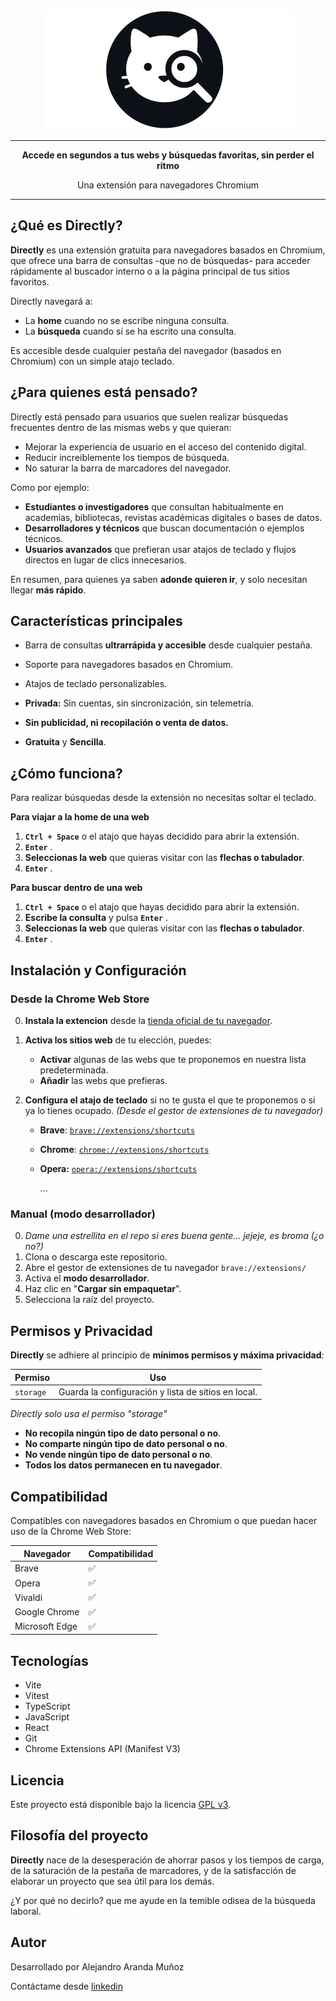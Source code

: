 <div align="center">
    <a href="#"><img  src=".github/assets/logo.png" alt="Logotipo de la extensión 'Directly', es la cara de un gato con una lupa" /></a>
</div>

-----

<p align="center"><b>Accede en segundos a tus webs y búsquedas favoritas, sin perder el ritmo</b></p>

<p align="center">Una extensión para navegadores Chromium</p>

-----





## ¿Qué es Directly?

**Directly** es una extensión gratuita para navegadores basados en Chromium, que ofrece una barra de consultas -que no de búsquedas- para acceder rápidamente al buscador interno o a la página principal de tus sitios favoritos.

Directly navegará a:

- La **home** cuando no se escribe ninguna consulta.
- La **búsqueda** cuando sí se ha escrito una consulta. 

Es accesible desde cualquier pestaña del navegador (basados en Chromium) con un simple atajo teclado.



## ¿Para quienes está pensado?

Directly está pensado para usuarios que suelen realizar búsquedas frecuentes dentro de las mismas webs y que quieran:

- Mejorar la experiencia de usuario en el acceso del contenido digital.
- Reducir increiblemente los tiempos de búsqueda.
- No saturar la barra de marcadores del navegador.

Como por ejemplo:

- **Estudiantes o investigadores** que consultan habitualmente en academias, bibliotecas, revistas académicas digitales o bases de datos.
- **Desarrolladores y técnicos** que buscan documentación o ejemplos técnicos.
- **Usuarios avanzados** que prefieran usar atajos de teclado y flujos directos en lugar de clics innecesarios. 



En resumen, para quienes ya saben **adonde quieren ir**, y solo necesitan llegar **más rápido**.



## Características principales

- Barra de consultas **ultrarrápida y accesible** desde cualquier pestaña.
- Soporte para navegadores basados en Chromium.
- Atajos de teclado personalizables.

- **Privada:** Sin cuentas, sin sincronización, sin telemetría.

- **Sin publicidad, ni recopilación o venta de datos.**

- **Gratuita** y **Sencilla**.

  

## ¿Cómo funciona?

Para realizar búsquedas desde la extensión no necesitas soltar el teclado.

**Para viajar a la home de una web**

1. **`Ctrl + Space`** o el atajo que hayas decidido para abrir la extensión.
2. **`Enter`** .
3. **Seleccionas la web** que quieras visitar con las **flechas o tabulador**.
4. **`Enter`** .



**Para buscar dentro de una web**

1. **`Ctrl + Space`** o el atajo que hayas decidido para abrir la extensión.
2. **Escribe la consulta** y pulsa **`Enter`** .
3. **Seleccionas la web** que quieras visitar con las **flechas o tabulador**.
4. **`Enter`** .



## Instalación y Configuración

### Desde la Chrome Web Store

0. **Instala la extencion** desde la <a href=#>tienda oficial de tu navegador</a>.

1. **Activa los sitios web** de tu elección, puedes:

   - **Activar** algunas de las webs que te proponemos en nuestra lista predeterminada.
   - **Añadir** las webs que prefieras.

2. **Configura el atajo de teclado** si no te gusta el que te proponemos o si ya lo tienes ocupado. *(Desde el gestor de extensiones de tu navegador)*

   - **Brave**: [`brave://extensions/shortcuts`](brave://extensions/shortcuts)

   - **Chrome**: [`chrome://extensions/shortcuts`](chrome://extensions/shortcuts)

   - **Opera:** [`opera://extensions/shortcuts`](opera://extensions/shortcuts)

     ...



### Manual (modo desarrollador)

0. *Dame una estrellita en el repo si eres buena gente... jejeje, es broma (¿o no?)*
1. Clona o descarga este repositorio.
2. Abre el gestor de extensiones de tu navegador  `brave://extensions/`
3. Activa el **modo desarrollador**.
4. Haz clic en "**Cargar sin empaquetar**".
5. Selecciona la raíz del proyecto.



## Permisos y Privacidad

**Directly** se adhiere al principio de **mínimos permisos y máxima privacidad**:

| Permiso   | Uso                                                 |
| --------- | --------------------------------------------------- |
| `storage` | Guarda la configuración y lista de sitios en local. |

*Directly solo usa el permiso "storage"*



- **No recopila ningún tipo de dato personal o no**.
- **No comparte ningún tipo de dato personal o no**.
- **No vende ningún tipo de dato personal o no**.
- **Todos los datos permanecen en tu navegador**.



## Compatibilidad

Compatibles con navegadores basados en Chromium o que puedan hacer uso de la Chrome Web Store:

| Navegador      | Compatibilidad     |
| -------------- | ------------------ |
| Brave          | :white_check_mark: |
| Opera          | :white_check_mark: |
| Vivaldi        | :white_check_mark: |
| Google Chrome  | :white_check_mark: |
| Microsoft Edge | :white_check_mark: |



## Tecnologías

- Vite
- Vitest
- TypeScript
- JavaScript
- React
- Git
- Chrome Extensions API (Manifest V3)



## Licencia

Este proyecto está disponible bajo la licencia [GPL v3](./LICENSE).



## Filosofía del proyecto

**Directly** nace de la desesperación de ahorrar pasos y los tiempos de carga, de la saturación de la pestaña de marcadores, y de la satisfacción de elaborar un proyecto que sea útil para los demás.

¿Y por qué no decirlo? que me ayude en la temible odisea de la búsqueda laboral.



## Autor

Desarrollado por Alejandro Aranda Muñoz

Contáctame desde [linkedin](https://www.linkedin.com/in/alejandro-aranda-muñoz-8ba8a9277)



